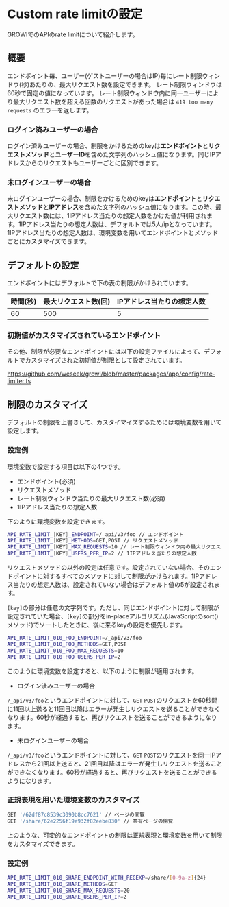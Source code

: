 # Custom rate limitの設定

GROWIでのAPIのrate limitについて紹介します。

## 概要

エンドポイント毎、ユーザー(ゲストユーザーの場合はIP)毎にレート制限ウィンドウ(秒)あたりの、最大リクエスト数を設定できます。
レート制限ウィンドウは60秒で固定の値になっています。
レート制限ウィンドウ内に同一ユーザーにより最大リクエスト数を超える回数のリクエストがあった場合は `419 too many requests` のエラーを返します。


### ログイン済みユーザーの場合

ログイン済みユーザーの場合、制限をかけるためのkeyは**エンドポイント**と**リクエストメソッド**と**ユーザーID**を含めた文字列のハッシュ値になります。同じIPアドレスからのリクエストもユーザーごとに区別できます。

### 未ログインユーザーの場合

未ログインユーザーの場合、制限をかけるためのkeyは**エンドポイント**と**リクエストメソッド**と**IPアドレス**を含めた文字列のハッシュ値になります。この時、最大リクエスト数には、1IPアドレス当たりの想定人数をかけた値が利用されます。1IPアドレス当たりの想定人数は、デフォルトでは5人/ipとなっています。1IPアドレス当たりの想定人数は、環境変数を用いてエンドポイントとメソッドごとにカスタマイズできます。

## デフォルトの設定


エンドポイントにはデフォルトで下の表の制限がかけられています。

| 時間(秒) | 最大リクエスト数(回) | IPアドレス当たりの想定人数 |
| -------- | ---------------------- | -------------------------- |
| 60       | 500                    | 5                          |


### 初期値がカスタマイズされているエンドポイント

その他、制限が必要なエンドポイントには以下の設定ファイルによって、デフォルトでカスタマイズされた初期値が制限として設定されています。

<https://github.com/weseek/growi/blob/master/packages/app/config/rate-limiter.ts>

## 制限のカスタマイズ

デフォルトの制限を上書きして、カスタイマイズするためには環境変数を用いて設定します。

### 設定例

環境変数で設定する項目は以下の4つです。

- エンドポイント(必須)
- リクエストメソッド
- レート制限ウィンドウ当たりの最大リクエスト数(必須)
- 1IPアドレス当たりの想定人数

下のように環境変数を設定できます。

``` bash
API_RATE_LIMIT_[KEY]_ENDPOINT=/_api/v3/foo // エンドポイント
API_RATE_LIMIT_[KEY]_METHODS=GET,POST // リクエストメソッド
API_RATE_LIMIT_[KEY]_MAX_REQUESTS=10 // レート制限ウィンドウ内の最大リクエスト数
API_RATE_LIMIT_[KEY]_USERS_PER_IP=2 // 1IPアドレス当たりの想定人数
```

リクエストメソッドの以外の設定は任意です。設定されていない場合、そのエンドポイントに対するすべてのメソッドに対して制限がかけられます。1IPアドレス当たりの想定人数は、設定されていない場合はデフォルト値の5が設定されます。

`[key]`の部分は任意の文字列です。ただし、同じエンドポイントに対して制限が設定されていた場合、`[key]`の部分をin-placeアルゴリズム(JavaScriptのsort()メソッド)でソートしたときに、後に来るkeyの設定を優先します。

``` bash
API_RATE_LIMIT_010_FOO_ENDPOINT=/_api/v3/foo
API_RATE_LIMIT_010_FOO_METHODS=GET,POST
API_RATE_LIMIT_010_FOO_MAX_REQUESTS=10
API_RATE_LIMIT_010_FOO_USERS_PER_IP=2
```

このように環境変数を設定すると、以下のように制限が適用されます。

- ログイン済みユーザーの場合

`/_api/v3/foo`というエンドポイントに対して、`GET` `POST`のリクエストを60秒間に11回以上送ると11回目以降はエラーが発生しリクエストを送ることができなくなります。60秒が経過すると、再びリクエストを送ることができるようになります。

- 未ログインユーザーの場合

`/_api/v3/foo`というエンドポイントに対して、`GET` `POST`のリクエストを同一IPアドレスから21回以上送ると、21回目以降はエラーが発生しリクエストを送ることができなくなります。60秒が経過すると、再びリクエストを送ることができるようになります。


### 正規表現を用いた環境変数のカスタマイズ

``` bash
GET '/62df87c8539c3090b8cc7621' // ページの閲覧
GET '/share/62e2256f19e932f82eebe830' // 共有ページの閲覧
```

上のような、可変的なエンドポイントの制限は正規表現と環境変数を用いて制限をカスタマイズできます。

### 設定例

``` bash
API_RATE_LIMIT_010_SHARE_ENDPOINT_WITH_REGEXP=/share/[0-9a-z]{24}
API_RATE_LIMIT_010_SHARE_METHODS=GET
API_RATE_LIMIT_010_SHARE_MAX_REQUESTS=20
API_RATE_LIMIT_010_SHARE_USERS_PER_IP=2
```

